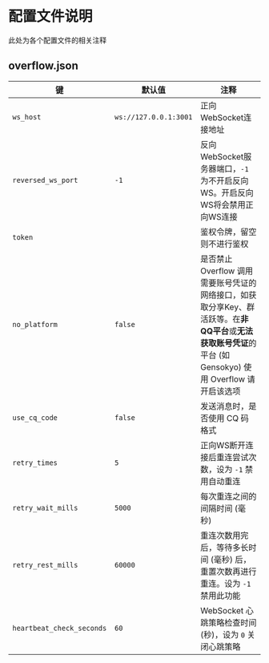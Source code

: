 # 配置文件说明

此处为各个配置文件的相关注释

## overflow.json

| 键                         | 默认值                   | 注释                                                                                                  |
|---------------------------|-----------------------|-----------------------------------------------------------------------------------------------------|
| `ws_host`                 | `ws://127.0.0.1:3001` | 正向WebSocket连接地址                                                                                     |
| `reversed_ws_port`        | `-1`                  | 反向WebSocket服务器端口，`-1` 为不开启反向WS。开启反向WS将会禁用正向WS连接                                                     |
| `token`                   |                       | 鉴权令牌，留空则不进行鉴权                                                                                       |
| `no_platform`             | `false`               | 是否禁止 Overflow 调用需要账号凭证的网络接口，如获取分享Key、群活跃等。在**非QQ平台**或**无法获取账号凭证**的平台 (如 Gensokyo) 使用 Overflow 请开启该选项 |
| `use_cq_code`             | `false`               | 发送消息时，是否使用 CQ 码格式                                                                                   |
| `retry_times`             | `5`                   | 正向WS断开连接后重连尝试次数，设为 `-1` 禁用自动重连                                                                      |
| `retry_wait_mills`        | `5000`                | 每次重连之间的间隔时间 (毫秒)                                                                                    |
| `retry_rest_mills`        | `60000`               | 重连次数用完后，等待多长时间 (毫秒) 后，重置次数再进行重连。设为 `-1` 禁用此功能                                                       |
| `heartbeat_check_seconds` | `60`                  | WebSocket 心跳策略检查时间 (秒)，设为 `0` 关闭心跳策略                                                                |
